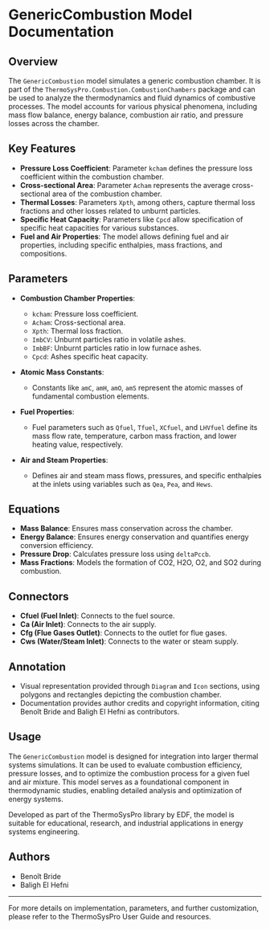 # GenericCombustion Model Documentation

## Overview

The `GenericCombustion` model simulates a generic combustion chamber. It is part of the `ThermoSysPro.Combustion.CombustionChambers` package and can be used to analyze the thermodynamics and fluid dynamics of combustive processes. The model accounts for various physical phenomena, including mass flow balance, energy balance, combustion air ratio, and pressure losses across the chamber.

## Key Features

- **Pressure Loss Coefficient**: Parameter `kcham` defines the pressure loss coefficient within the combustion chamber.
- **Cross-sectional Area**: Parameter `Acham` represents the average cross-sectional area of the combustion chamber.
- **Thermal Losses**: Parameters `Xpth`, among others, capture thermal loss fractions and other losses related to unburnt particles.
- **Specific Heat Capacity**: Parameters like `Cpcd` allow specification of specific heat capacities for various substances.
- **Fuel and Air Properties**: The model allows defining fuel and air properties, including specific enthalpies, mass fractions, and compositions.

## Parameters

- **Combustion Chamber Properties**:
  - `kcham`: Pressure loss coefficient.
  - `Acham`: Cross-sectional area.
  - `Xpth`: Thermal loss fraction.
  - `ImbCV`: Unburnt particles ratio in volatile ashes.
  - `ImbBF`: Unburnt particles ratio in low furnace ashes.
  - `Cpcd`: Ashes specific heat capacity.

- **Atomic Mass Constants**:
  - Constants like `amC`, `amH`, `amO`, `amS` represent the atomic masses of fundamental combustion elements.

- **Fuel Properties**:
  - Fuel parameters such as `Qfuel`, `Tfuel`, `XCfuel`, and `LHVfuel` define its mass flow rate, temperature, carbon mass fraction, and lower heating value, respectively.

- **Air and Steam Properties**:
  - Defines air and steam mass flows, pressures, and specific enthalpies at the inlets using variables such as `Qea`, `Pea`, and `Hews`.

## Equations

- **Mass Balance**: Ensures mass conservation across the chamber.
- **Energy Balance**: Ensures energy conservation and quantifies energy conversion efficiency.
- **Pressure Drop**: Calculates pressure loss using `deltaPccb`.
- **Mass Fractions**: Models the formation of CO2, H2O, O2, and SO2 during combustion.

## Connectors

- **Cfuel (Fuel Inlet)**: Connects to the fuel source.
- **Ca (Air Inlet)**: Connects to the air supply.
- **Cfg (Flue Gases Outlet)**: Connects to the outlet for flue gases.
- **Cws (Water/Steam Inlet)**: Connects to the water or steam supply.

## Annotation

- Visual representation provided through `Diagram` and `Icon` sections, using polygons and rectangles depicting the combustion chamber.
- Documentation provides author credits and copyright information, citing Benoît Bride and Baligh El Hefni as contributors.

## Usage

The `GenericCombustion` model is designed for integration into larger thermal systems simulations. It can be used to evaluate combustion efficiency, pressure losses, and to optimize the combustion process for a given fuel and air mixture. This model serves as a foundational component in thermodynamic studies, enabling detailed analysis and optimization of energy systems. 

Developed as part of the ThermoSysPro library by EDF, the model is suitable for educational, research, and industrial applications in energy systems engineering. 

## Authors

- Benoît Bride
- Baligh El Hefni

---
For more details on implementation, parameters, and further customization, please refer to the ThermoSysPro User Guide and resources.